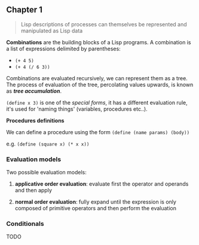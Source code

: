 ## Chapter 1
>Lisp descriptions of processes can themselves be represented and manipulated as Lisp data

**Combinations** are the building blocks of a Lisp programs.
A combination is a list of expressions delimited by parentheses:
- `(+ 4 5)`
- `(+ 4 (/ 6 3))`

Combinations are evaluated recursively, we can represent them as a tree. The process of evaluation of the tree, percolating values upwards, is known as ***tree accumulation***.

`(define x 3)` is one of the *special forms*, it has a different evaluation rule, it's used for 'naming things' (variables, procedures etc..).

**Procedures definitions**

We can define a procedure using the form
`(define (name params) (body))`

e.g. `(define (square x) (* x x))`


### Evaluation models

Two possible evaluation models:
1. **applicative order evaluation**: evaluate first the operator and operands and then apply

2. **normal order evaluation**: fully expand until the expression is only composed of primitive operators and then perform the evaluation

### Conditionals

TODO
